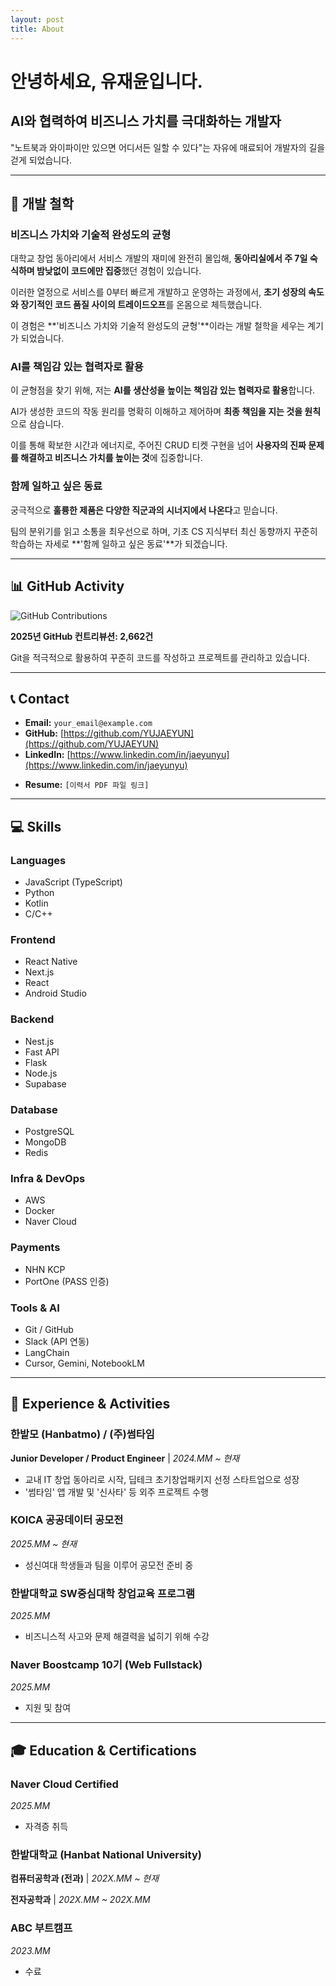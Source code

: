 ```yaml
---
layout: post
title: About
---
```


# 안녕하세요, 유재윤입니다.

## AI와 협력하여 비즈니스 가치를 극대화하는 개발자

"노트북과 와이파이만 있으면 어디서든 일할 수 있다"는 자유에 매료되어 개발자의 길을 걷게 되었습니다.

---

## 💫 개발 철학

### 비즈니스 가치와 기술적 완성도의 균형

대학교 창업 동아리에서 서비스 개발의 재미에 완전히 몰입해, **동아리실에서 주 7일 숙식하며 밤낮없이 코드에만 집중**했던 경험이 있습니다.

이러한 열정으로 서비스를 0부터 빠르게 개발하고 운영하는 과정에서, **초기 성장의 속도와 장기적인 코드 품질 사이의 트레이드오프**를 온몸으로 체득했습니다.

이 경험은 **'비즈니스 가치와 기술적 완성도의 균형'**이라는 개발 철학을 세우는 계기가 되었습니다.

### AI를 책임감 있는 협력자로 활용

이 균형점을 찾기 위해, 저는 **AI를 생산성을 높이는 책임감 있는 협력자로 활용**합니다.

AI가 생성한 코드의 작동 원리를 명확히 이해하고 제어하며 **최종 책임을 지는 것을 원칙**으로 삼습니다.

이를 통해 확보한 시간과 에너지로, 주어진 CRUD 티켓 구현을 넘어 **사용자의 진짜 문제를 해결하고 비즈니스 가치를 높이는 것**에 집중합니다.

### 함께 일하고 싶은 동료

궁극적으로 **훌륭한 제품은 다양한 직군과의 시너지에서 나온다**고 믿습니다.

팀의 분위기를 읽고 소통을 최우선으로 하며, 기초 CS 지식부터 최신 동향까지 꾸준히 학습하는 자세로 **'함께 일하고 싶은 동료'**가 되겠습니다.

---

## 📊 GitHub Activity

![GitHub Contributions](https://img.shields.io/badge/2025_Contributions-2,662-success)

**2025년 GitHub 컨트리뷰션: 2,662건**

Git을 적극적으로 활용하여 꾸준히 코드를 작성하고 프로젝트를 관리하고 있습니다.

---

## 📞 Contact

<!-- TODO: 이메일 주소 추가 -->

- **Email:** `your_email@example.com`
- **GitHub:** [https://github.com/YUJAEYUN](https://github.com/YUJAEYUN)
- **LinkedIn:** [https://www.linkedin.com/in/jaeyunyu](https://www.linkedin.com/in/jaeyunyu)
<!-- TODO: 이력서 PDF 파일 링크 추가 -->
- **Resume:** `[이력서 PDF 파일 링크]`

---

## 💻 Skills

### Languages

- JavaScript (TypeScript)
- Python
- Kotlin
- C/C++

### Frontend

- React Native
- Next.js
- React
- Android Studio

### Backend

- Nest.js
- Fast API
- Flask
- Node.js
- Supabase

### Database

- PostgreSQL
- MongoDB
- Redis

### Infra & DevOps

- AWS
- Docker
- Naver Cloud

### Payments

- NHN KCP
- PortOne (PASS 인증)

### Tools & AI

- Git / GitHub
- Slack (API 연동)
- LangChain
- Cursor, Gemini, NotebookLM

---

## 🏃 Experience & Activities

### 한밭모 (Hanbatmo) / (주)썸타임

**Junior Developer / Product Engineer** | _2024.MM ~ 현재_

<!-- TODO: 정확한 시작 날짜 추가 -->

- 교내 IT 창업 동아리로 시작, 딥테크 초기창업패키지 선정 스타트업으로 성장
- '썸타임' 앱 개발 및 '신사타' 등 외주 프로젝트 수행

### KOICA 공공데이터 공모전

_2025.MM ~ 현재_

<!-- TODO: 정확한 시작 날짜 추가 -->

- 성신여대 학생들과 팀을 이루어 공모전 준비 중

### 한밭대학교 SW중심대학 창업교육 프로그램

_2025.MM_

<!-- TODO: 정확한 날짜 추가 -->

- 비즈니스적 사고와 문제 해결력을 넓히기 위해 수강

### Naver Boostcamp 10기 (Web Fullstack)

_2025.MM_

<!-- TODO: 결과에 따라 수정 -->

- 지원 및 참여

---

## 🎓 Education & Certifications

### Naver Cloud Certified

_2025.MM_

<!-- TODO: 정확한 취득 날짜 추가 -->

- 자격증 취득

### 한밭대학교 (Hanbat National University)

**컴퓨터공학과 (전과)** | _202X.MM ~ 현재_

<!-- TODO: 정확한 입학/전과 날짜 추가 -->

**전자공학과** | _202X.MM ~ 202X.MM_

### ABC 부트캠프

_2023.MM_

<!-- TODO: 정확한 수료 날짜 및 부트캠프 이름 추가 -->

- 수료
